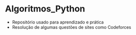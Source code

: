 # Algoritmos_Python
- Repositório usado para aprendizado e prática
- Resolução de algumas questões de sites como Codeforces

